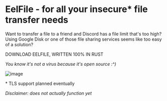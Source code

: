 # EelFile - for all your insecure* file transfer needs

Want to transfer a file to a friend and Discord has a file limit that's too high? Using Google Disk or one of those file sharing services seems like too easy of a solution?

DOWNLOAD EELFILE, WRITTEN 100% IN RUST

*You know it's not a virus because it's open source :^)*

![image](https://github.com/user-attachments/assets/f62a03df-ba10-4f9f-9f2e-dce2f1f33a00)

\* TLS support planned eventually

*Disclaimer: does not actually function yet*
